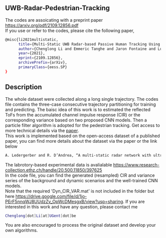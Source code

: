## UWB-Radar-Pedestrian-Tracking 
The codes are assoicating with a preprint paper https://arxiv.org/pdf/2109.12856.pdf  
If you use or refer to the codes, please cite the following paper,  
```bash
@misc{li2021multistatic,  
      title={Multi-Static UWB Radar-based Passive Human Tracking Using COTS Devices},   
      author={Chenglong Li and Emmeric Tanghe and Jaron Fontaine and Luc Martens and Jac Romme and Gaurav Singh and Eli De Poorter and Wout Joseph},  
      year={2021},  
      eprint={2109.12856},  
      archivePrefix={arXiv},  
      primaryClass={eess.SP}  
} 
```
## Description
The whole dataset were collected along a long single trajectory. The codes file contains the three-case consecutive trajectory partitioning for training and predicting. The baisc idea of this work is to estimated the reflected ToFs from the accumulated channel impulse response (CIR) or the corresponding variance based on two proposed CNN models. Then a particle filter algorithm is adopted for the pedestrian tracking. Get access to more technical details via the [paper](https://arxiv.org/pdf/2109.12856.pdf).  
This work is implemented based on the open-access dataset of a published paper, you can find more details about the dataset via the paper or the link below  

```bash
A. Ledergerber and R. D’Andrea, “A multi-static radar network with ultra-wideband radio-equipped devices,” Sensors, vol. 20, no. 6, pp. 1–20, Mar 2020  
```

The labrotory-based experimental data is avalialable
https://www.research-collection.ethz.ch/handle/20.500.11850/397625  
In the code file, you can find the generated (resampled) CIR and variance series of the background and dynamic scenarios and the well-trained CNN models.  
Note that the required 'Dyn_CIR_VAR.mat' is not included in the folder but here https://drive.google.com/file/d/1jo-PErF5nnqWJ8UUdzZv_OpWcDMesgxB/view?usp=sharing. If you are interested in this work and have any question, please contact me  

```bash
Chenglong[dot]Li[at]UGent[dot]be  
```

You are also encouraged to process the original dataset and develop your own algorithms.

 
